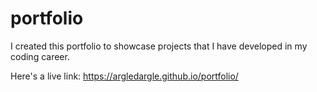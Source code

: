 # portfolio

I created this portfolio to showcase projects that I have developed in my coding career.

Here's a live link: https://argledargle.github.io/portfolio/
